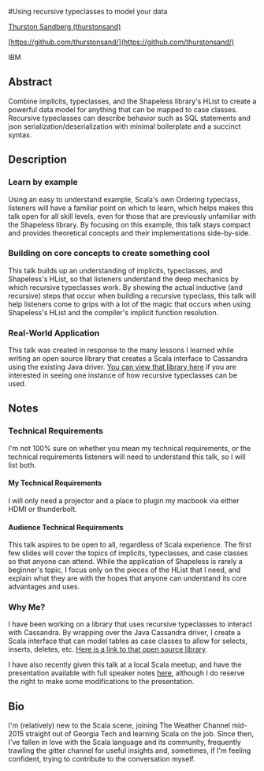 #Using recursive typeclasses to model your data

[Thurston Sandberg (thurstonsand)](http://twitter.com/thurstonsand)

[https://github.com/thurstonsand/](https://github.com/thurstonsand/)

IBM

## Abstract

Combine implicits, typeclasses, and the Shapeless library's HList to create a powerful data model for anything that can be mapped to case classes. Recursive typeclasses can describe behavior such as SQL statements and json serialization/deserialization with minimal boilerplate and a succinct syntax.

## Description

### Learn by example

Using an easy to understand example, Scala's own Ordering typeclass, listeners will have a familiar point on which to learn, which helps makes this talk open for all skill levels, even for those that are previously unfamiliar with the Shapeless library. By focusing on this example, this talk stays compact and provides theoretical concepts and their implementations side-by-side.

### Building on core concepts to create something cool

This talk builds up an understanding of implicits, typeclasses, and Shapeless's HList, so that listeners understand the deep mechanics by which recursive typeclasses work. By showing the actual inductive (and recursive) steps that occur when building a recursive typeclass, this talk will help listeners come to grips with a lot of the magic that occurs when using Shapeless's HList and the compiler's implicit function resolution.

### Real-World Application

This talk was created in response to the many lessons I learned while writing an open source library that creates a Scala interface to Cassandra using the existing Java driver. [You can view that library here](https://github.com/thurstonsand/scala-cass) if you are interested in seeing one instance of how recursive typeclasses can be used.

## Notes

### Technical Requirements

I'm not 100% sure on whether you mean my technical requirements, or the technical requirements listeners will need to understand this talk, so I will list both.

#### My Technical Requirements

I will only need a projector and a place to plugin my macbook via either HDMI or thunderbolt.

#### Audience Technical Requirements

This talk aspires to be open to all, regardless of Scala experience. The first few slides will cover the topics of implicits, typeclasses, and case classes so that anyone can attend. While the application of Shapeless is rarely a beginner's topic, I focus only on the pieces of the HList that I need, and explain what they are with the hopes that anyone can understand its core advantages and uses.

### Why Me?

I have been working on a library that uses recursive typeclasses to interact with Cassandra. By wrapping over the Java Cassandra driver, I create a Scala interface that can model tables as case classes to allow for selects, inserts, deletes, etc. [Here is a link to that open source library](https://github.com/thurstonsand/scala-cass).

I have also recently given this talk at a local Scala meetup, and have the presentation available with full speaker notes [here](https://docs.google.com/presentation/d/1U-KAHiwLDfiU2Ob2MyyMSyhT5-ZNzqLfVuLrU5VVbzk/edit?usp=sharing), although I do reserve the right to make some modifications to the presentation.

## Bio
  
I'm (relatively) new to the Scala scene, joining The Weather Channel mid-2015 straight out of Georgia Tech and learning Scala on the job. Since then, I've fallen in love with the Scala language and its community, frequently trawling the gitter channel for useful insights and, sometimes, if I'm feeling confident, trying to contribute to the conversation myself.